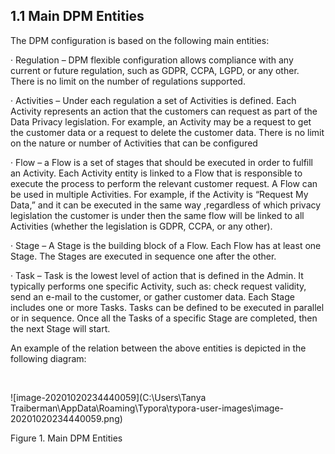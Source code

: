 ## 1.1  Main DPM Entities

The DPM configuration is based on the following main entities: 

·     Regulation – DPM flexible configuration allows compliance with any current or future regulation, such as GDPR, CCPA, LGPD, or any other. There is no limit on the number of regulations supported. 

·     Activities – Under each regulation a set of Activities is defined. Each Activity represents an action that the customers can request as part of the Data Privacy legislation. For example, an Activity may be a request to get the customer data or a request to delete the customer data. There is no limit on the nature or number of Activities that can be configured 

·     Flow – a Flow is a set of stages that should be executed in order to fulfill an Activity. Each Activity entity is linked to a Flow that is responsible to execute the process to perform the relevant customer request. A Flow can be used in multiple Activities. For example, if the Activity is “Request My Data,” and it can be executed in the same way ,regardless of which privacy legislation the customer is under then the same flow will be linked to all Activities (whether the legislation is GDPR, CCPA, or any other).

·     Stage – A Stage is the building block of a Flow. Each Flow has at least one Stage. The Stages are executed in sequence one after the other.

·     Task – Task is the lowest level of action that is defined in the Admin. It typically performs one specific Activity, such as: check request validity, send an e-mail to the customer, or gather customer data. Each Stage includes one or more Tasks. Tasks can be defined to be executed in parallel or in sequence. Once all the Tasks of a specific Stage are completed, then the next Stage will start.

An example of the relation between the above entities is depicted in the following diagram: 

​                           

![image-20201020234440059](C:\Users\Tanya Traiberman\AppData\Roaming\Typora\typora-user-images\image-20201020234440059.png)

Figure 1. Main DPM Entities
